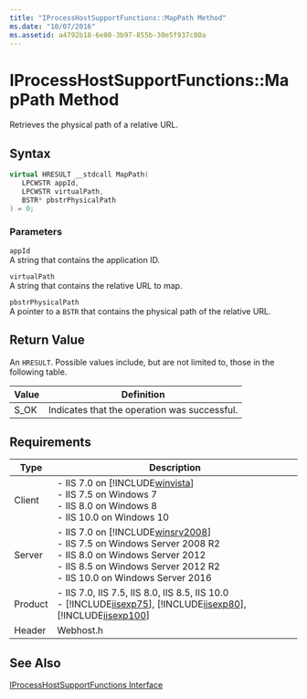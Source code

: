 ```yaml
---
title: "IProcessHostSupportFunctions::MapPath Method"
ms.date: "10/07/2016"
ms.assetid: a4792b18-6e80-3b97-855b-30e5f937c80a
---
```

# IProcessHostSupportFunctions::MapPath Method

Retrieves the physical path of a relative URL.  
  
## Syntax  
  
```cpp  
virtual HRESULT __stdcall MapPath(  
   LPCWSTR appId,  
   LPCWSTR virtualPath,  
   BSTR* pbstrPhysicalPath  
) = 0;  
```  
  
### Parameters  

 `appId`  
 A string that contains the application ID.  
  
 `virtualPath`  
 A string that contains the relative URL to map.  
  
 `pbstrPhysicalPath`  
 A pointer to a `BSTR` that contains the physical path of the relative URL.  
  
## Return Value  

 An `HRESULT`. Possible values include, but are not limited to, those in the following table.  
  
|Value|Definition|  
|-----------|----------------|  
|S_OK|Indicates that the operation was successful.|  
  
## Requirements  
  
|Type|Description|  
|----------|-----------------|  
|Client|-   IIS 7.0 on [!INCLUDE[winvista](../../wmi-provider/includes/winvista-md.md)]<br />-   IIS 7.5 on Windows 7<br />-   IIS 8.0 on Windows 8<br />-   IIS 10.0 on Windows 10|  
|Server|-   IIS 7.0 on [!INCLUDE[winsrv2008](../../wmi-provider/includes/winsrv2008-md.md)]<br />-   IIS 7.5 on Windows Server 2008 R2<br />-   IIS 8.0 on Windows Server 2012<br />-   IIS 8.5 on Windows Server 2012 R2<br />-   IIS 10.0 on Windows Server 2016|  
|Product|-   IIS 7.0, IIS 7.5, IIS 8.0, IIS 8.5, IIS 10.0<br />-   [!INCLUDE[iisexp75](../../web-development-reference/native-code-api-reference/includes/iisexp75-md.md)], [!INCLUDE[iisexp80](../../web-development-reference/native-code-api-reference/includes/iisexp80-md.md)], [!INCLUDE[iisexp100](../../web-development-reference/native-code-api-reference/includes/iisexp100-md.md)]|  
|Header|Webhost.h|  
  
## See Also  

 [IProcessHostSupportFunctions Interface](../../web-development-reference/native-code-api-reference/iprocesshostsupportfunctions-interface.md)
